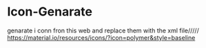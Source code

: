 # Icon-Genarate
genarate i conn fron this web and replace them with the xml file/////
https://material.io/resources/icons/?icon=polymer&style=baseline
